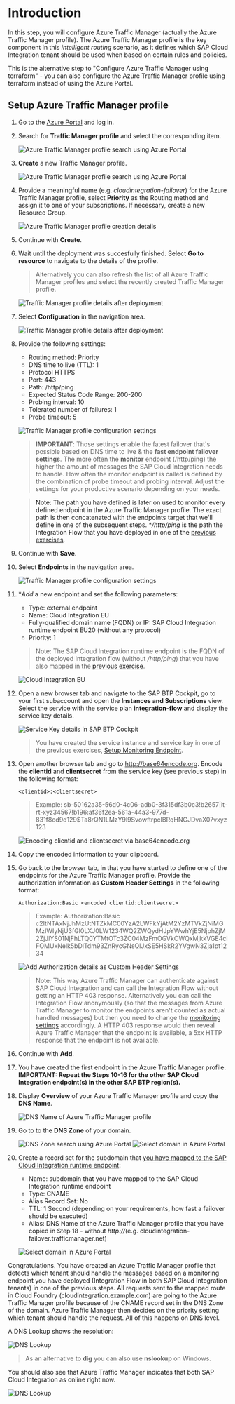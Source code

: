 # Introduction

In this step, you will configure Azure Traffic Manager (actually the Azure Traffic Manager profile). The Azure Traffic Manager profile is the key component in this *intelligent routing* scenario, as it defines which SAP Cloud Integration tenant should be used when based on certain rules and policies. 

This is the alternative step to "Configure Azure Traffic Manager using terraform" - you can also configure the Azure Traffic Manager profile using terraform instead of using the Azure Portal. 

## Setup Azure Traffic Manager profile

1. Go to the [Azure Portal](http://portal.azure.com) and log in. 

2. Search for **Traffic Manager profile** and select the corresponding item.

    ![Azure Traffic Manager profile search using Azure Portal](./images/01.png)

3. **Create** a new Traffic Manager profile. 

    ![Azure Traffic Manager profile search using Azure Portal](./images/02.png)

4. Provide a meaningful name (e.g. *cloudintegration-failover*) for the Azure Traffic Manager profile, select **Priority** as the Routing method and assign it to one of your subscriptions. If necessary, create a new Resource Group. 

    ![Azure Traffic Manager profile creation details](./images/03.png)

5. Continue with **Create**. 

6. Wait until the deployment was succesfully finished. Select **Go to resource** to navigate to the details of the profile.

    > Alternatively you can also refresh the list of all Azure Traffic Manager profiles and select the recently created Traffic Manager profile.

    ![Traffic Manager profile details after deployment](./images/04.png)

7. Select **Configuration** in the navigation area. 

    ![Traffic Manager profile details after deployment](./images/05.png)

8. <a name="tm-configuration">Provide the following settings: 

    - Routing method: Priority
    - DNS time to live (TTL): 1
    - Protocol HTTPS
    - Port: 443
    - Path: /http/ping
    - Expected Status Code Range: 200-200
    - Probing interval: 10
    - Tolerated number of failures: 1
    - Probe timeout: 5

    ![Traffic Manager profile configuration settings](./images/06.png)

    > **IMPORTANT**: Those settings enable the fatest failover that's possible based on DNS time to live & the **fast endpoint failover settings**. The more often the **monitor** endpoint (/http/ping) the higher the amount of messages the SAP Cloud Integration needs to handle. How often the monitor endpoint is called is defined by the combination of probe timeout and probing interval. Adjust the settings for your productive scenario depending on your needs. 

    > Note: The path you have defined is later on used to monitor every defined endpoint in the Azure Traffic Manager profile. The exact path is then concatenated with the endpoints target that we'll define in one of the subsequent steps. **/http/ping* is the path the Integration Flow that you have deployed in one of the [previous exercises](../02-SetupMonitoringEndpoint/README.md#endpoint).

9. Continue with **Save**.

10. Select **Endpoints** in the navigation area. 

    ![Traffic Manager profile configuration settings](./images/07.png)

11. **Add* a new endpoint and set the following parameters:

    - Type: external endpoint
    - Name: Cloud Integration EU
    - Fully-qualified domain name (FQDN) or IP: SAP Cloud Integration runtime endpoint EU20 (without any protocol)
    - Priority: 1

    > Note: The SAP Cloud Integration runtime endpoint is the FQDN of the deployed Integration flow (without */http/ping*) that you have also mapped in the [previous exercise](../03-MapCustomDomainRoutes/README.md#endpointmapping). 

    ![Cloud Integration EU](./images/08.png)

12. Open a new browser tab and navigate to the SAP BTP Cockpit, go to your first subaccount and open the **Instances and Subscriptions** view. Select the service with the service plan **integration-flow** and display the service key details. 

    ![Service Key details in SAP BTP Cockpit](./images/09.png)

    > You have created the service instance and service key in one of the previous exercises, [Setup Monitoring Endpoint](../02-SetupMonitoringEndpoint/README.md#servicekey).

13. Open another browser tab and go to <http://base64encode.org>. Encode the **clientid** and **clientsecret** from the service key (see previous step) in the following format: 

    ```
    <clientid>:<clientsecret>
    ```

    > Example: sb-50162a35-56d0-4c06-adb0-3f315df3b0c3!b2657|it-rt-xyz34567!b196:af36f2ea-561a-44a3-977d-831f8ed9d129$Ta8rQN1LMzY9l9SvowftrpclBRqHNGJDvaX07vxyz123

    ![Encoding clientid and clientsecret via base64encode.org](./images/10.png)


14. Copy the encoded information to your clipboard. 

15. Go back to the browser tab, in that you have started to define one of the endpoints for the Azure Traffic Manager profile. Provide the authorization information as **Custom Header Settings** in the following format: 

    ```
    Authorization:Basic <encoded clientid:clientsecret>
    ```

    > Example: Authorization:Basic c2ItNTAxNjJhMzUtNTZkMC00YzA2LWFkYjAtM2YzMTVkZjNiMGMzIWIyNjU3fGl0LXJ0LW1234WQ2ZWQydHJpYWwhYjE5NjphZjM2ZjJlYS01NjFhLTQ0YTMtOTc3ZC04MzFmOGVkOWQxMjkkVGE4clFOMUxNelk5bDlTdm93ZnRycGNsQlJxSE5HSkR2YVgwN3Zja1pt1234

    ![Add Authorization details as Custom Header Settings](./images/11.png)

    > Note: This way Azure Traffic Manager can authenticate against SAP Cloud Integration and can call the Integration Flow without getting an HTTP 403 response. Alternatively you can call the Integration Flow anonymously (so that the messages from Azure Traffic Manager to monitor the endpoints aren't counted as actual handled messages) but then you need to change the [monitoring settings](./README.md#tm-configuration) accordingly. A HTTP 403 response would then reveal Azure Traffic Manager that the endpoint is available, a 5xx HTTP response that the endpoint is not available. 

16. Continue with **Add**. 

17. You have created the first endpoint in the Azure Traffic Manager profile. **IMPORTANT: Repeat the Steps 10-16 for the other SAP Cloud Integration endpoint(s) in the other SAP BTP region(s).**

18. Display **Overview** of your Azure Traffic Manager profile and copy the **DNS Name**. 

    ![DNS Name of Azure Traffic Manager profile](./images/12.png)

19. Go to to the **DNS Zone** of your domain. 

    ![DNS Zone search using Azure Portal](./images/13.png)
    ![Select domain in Azure Portal](./images/14.png)

20. Create a record set for the subdomain that [you have mapped to the SAP Cloud Integration runtime endpoint](../03-MapCustomDomainRoutes/README.md#endpointmapping): 

    - Name: subdomain that you have mapped to the SAP Cloud Integration runtime endpoint
    - Type: CNAME
    - Alias Record Set: No
    - TTL: 1 Second (depending on your requirements, how fast a failover should be executed)
    - Alias: DNS Name of the Azure Traffic Manager profile that you have copied in Step 18 - without *http://*(e.g. cloudintegration-failover.trafficmanager.net)

    ![Select domain in Azure Portal](./images/15.png)

Congratulations. You have created an Azure Traffic Manager profile that detects which tenant should handle the messages based on a monitoring endpoint you have deployed (Integration Flow in both SAP Cloud Integration tenants) in one of the previous steps. All requests sent to the mapped route in Cloud Foundry (cloudintegration.example.com) are going to the Azure Traffic Manager profile because of the CNAME record set in the DNS Zone of the domain. Azure Traffic Manager then decides on the priority setting which tenant should handle the request. All of this happens on DNS level. 

A DNS Lookup shows the resolution: 

![DNS Lookup](./images/16.png)

> As an alternative to **dig** you can also use **nslookup** on Windows. 

You should also see that Azure Traffic Manager indicates that both SAP Cloud Integration as online right now. 

![DNS Lookup](./images/17.png)

